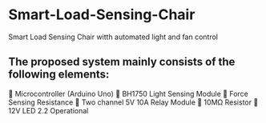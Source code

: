 # Smart-Load-Sensing-Chair
Smart Load Sensing Chair witth automated light and fan control
## The proposed system mainly consists of the following elements:
 Microcontroller (Arduino Uno)
 BH1750 Light Sensing Module
 Force Sensing Resistance
 Two channel 5V 10A Relay Module
 10MΩ Resistor
 12V LED
2.2 Operational
